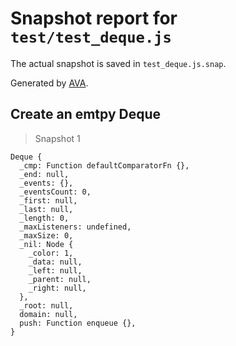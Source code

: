 # Snapshot report for `test/test_deque.js`

The actual snapshot is saved in `test_deque.js.snap`.

Generated by [AVA](https://ava.li).

## Create an emtpy Deque

> Snapshot 1

    Deque {
      _cmp: Function defaultComparatorFn {},
      _end: null,
      _events: {},
      _eventsCount: 0,
      _first: null,
      _last: null,
      _length: 0,
      _maxListeners: undefined,
      _maxSize: 0,
      _nil: Node {
        _color: 1,
        _data: null,
        _left: null,
        _parent: null,
        _right: null,
      },
      _root: null,
      domain: null,
      push: Function enqueue {},
    }
